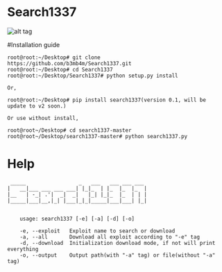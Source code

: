 # Search1337

![alt tag](http://i.hizliresim.com/JkBWAo.jpg)


#Installation guide

    root@root:~/Desktop# git clone https://github.com/b3mb4m/Search1337.git 
    root@root:~/Desktop# cd Search1337
    root@root:~/Desktop/Search1337# python setup.py install
    
    Or,
    
    root@root:~/Desktop# pip install search1337(version 0.1, will be update to v2 soon.)
    
    Or use without install,
    
    root@root~/Desktop# cd search1337-master
    root@root~/Desktop/search1337-master# python search1337.py

    
    
# Help
     _____                 _   ___   ___ ___ ___
    |   __|___ ___ ___ ___| |_|_  | |_  |_  |_  |
    |__   | -_| .'|  _|  _|   |_| |_|_  |_  | | |
    |_____|___|__,|_| |___|_|_|_____|___|___| |_|


        usage: search1337 [-e] [-a] [-d] [-o]

        -e, --exploit   Exploit name to search or download
        -a, --all       Download all exploit according to "-e" tag
        -d, --download  Initialization download mode, if not will print everything
        -o, --output    Output path(with "-a" tag) or file(without "-a" tag)
